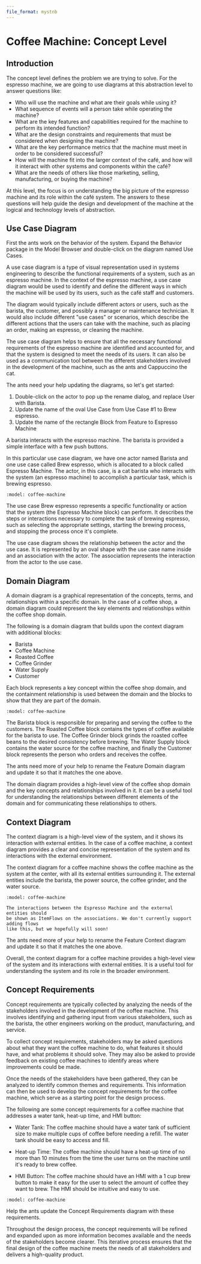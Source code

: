 ```yaml
---
file_format: mystnb
---
```


# Coffee Machine: Concept Level

## Introduction

The concept level defines the problem we are trying to solve. For the espresso
machine, we are going to use diagrams at this abstraction level to answer questions like:

- Who will use the machine and what are their goals while using it?
- What sequence of events will a person take while operating the machine?
- What are the key features and capabilities required for the machine to perform its intended function?
- What are the design constraints and requirements that must be considered when designing the machine?
- What are the key performance metrics that the machine must meet in order to be considered successful?
- How will the machine fit into the larger context of the café, and how will it
  interact with other systems and components within the café?
- What are the needs of others like those marketing, selling, manufacturing, or buying the machine?

At this level, the focus is on understanding the big picture of the espresso
machine and its role within the café system. The answers to these questions will
help guide the design and development of the machine at the logical and
technology levels of abstraction.

## Use Case Diagram

First the ants work on the behavior of the system. Expand the Behavior package
in the Model Browser and double-click on the diagram named Use Cases.

A use case diagram is a type of visual representation used in systems
engineering to describe the functional requirements of a system, such as an
espresso machine. In the context of the espresso machine, a use case diagram
would be used to identify and define the different ways in which the machine
will be used by its users, such as the café staff and customers.

The diagram would typically include different actors or users, such as the
barista, the customer, and possibly a manager or maintenance technician. It
would also include different "use cases" or scenarios, which describe the
different actions that the users can take with the machine, such as placing an
order, making an espresso, or cleaning the machine.

The use case diagram helps to ensure that all the necessary functional
requirements of the espresso machine are identified and accounted for, and that
the system is designed to meet the needs of its users. It can also be used as a
communication tool between the different stakeholders involved in the
development of the machine, such as the ants and Cappuccino the cat.

The ants need your help updating the diagrams, so let's get started:

1. Double-click on the actor to pop up the rename dialog, and replace User with
   Barista.
2. Update the name of the oval Use Case from Use Case #1 to Brew espresso.
3. Update the name of the rectangle Block from Feature to Espresso Machine

A barista interacts with the espresso machine.
The barista is provided a simple interface with a few push buttons.

In this particular use case diagram, we have one actor named Barista and one
use case called Brew espresso, which is allocated to a block called Espresso
Machine. The actor, in this case, is a cat barista who interacts with the
system (an espresso machine) to accomplish a particular task, which is brewing
espresso.

```{diagram} Use Cases
:model: coffee-machine
```

The use case Brew espresso represents a specific functionality or action that
the system (the Espresso Machine block) can perform. It describes the steps or
interactions necessary to complete the task of brewing espresso, such as
selecting the appropriate settings, starting the brewing process, and stopping
the process once it's complete.

The use case diagram shows the relationship between the actor and the use case.
It is represented by an oval shape with the use case name inside and an
association with the actor. The association represents the interaction from the
actor to the use case.

## Domain Diagram

A domain diagram is a graphical representation of the concepts, terms, and
relationships within a specific domain. In the case of a coffee shop, a domain
diagram could represent the key elements and relationships within the coffee
shop domain.

The following is a domain diagram that builds upon the context diagram with
additional blocks:
- Barista
- Coffee Machine
- Roasted Coffee
- Coffee Grinder
- Water Supply
- Customer

Each block represents a key concept within the coffee shop domain, and the
containment relationship is used between the domain and the blocks to show
that they are part of the domain.

```{diagram} Espresso Domain
:model: coffee-machine
```

The Barista block is responsible for preparing and serving the coffee to the
customers. The Roasted Coffee block contains the types of coffee available for
the barista to use. The Coffee Grinder block grinds the roasted coffee beans to
the desired consistency before brewing. The Water Supply block contains the
water source for the coffee machine, and finally the Customer block represents
the person who orders and receives the coffee.

The ants need more of your help to rename the Feature Domain diagram and update it
so that it matches the one above.

The domain diagram provides a high-level view of the coffee shop domain and the
key concepts and relationships involved in it. It can be a useful tool for
understanding the relationships between different elements of the domain and
for communicating these relationships to others.

## Context Diagram

The context diagram is a high-level view of the system, and it shows its
interaction with external entities. In the case of a coffee machine, a context
diagram provides a clear and concise representation of the system and its
interactions with the external environment.

The context diagram for a coffee machine shows the coffee machine as the
system at the center, with all its external entities surrounding it. The
external entities include the barista, the power source, the coffee
grinder, and the water source.

```{diagram} Espresso Context
:model: coffee-machine
```

```{attention}
The interactions between the Espresso Machine and the external entities should
be shown as ItemFlows on the associations. We don't currently support adding flows
like this, but we hopefully will soon!
```

The ants need more of your help to rename the Feature Context diagram and update it
so that it matches the one above.

Overall, the context diagram for a coffee machine provides a high-level view of
the system and its interactions with external entities. It is a useful tool for
understanding the system and its role in the broader environment.

## Concept Requirements
Concept requirements are typically collected by analyzing the needs of the
stakeholders involved in the development of the coffee machine. This involves
identifying and gathering input from various stakeholders, such as the barista,
the other engineers working on the product, manufacturing, and service.

To collect concept requirements, stakeholders may be asked questions about what
they want the coffee machine to do, what features it should have, and what
problems it should solve. They may also be asked to provide feedback on
existing coffee machines to identify areas where improvements could be made.

Once the needs of the stakeholders have been gathered, they can be analyzed to
identify common themes and requirements. This information can then be used to
develop the concept requirements for the coffee machine, which serve as a
starting point for the design process.

The following are some concept requirements for a coffee machine that addresses
a water tank, heat-up time, and HMI button:

-  Water Tank: The coffee machine should have a water tank of sufficient size to
   make multiple cups of coffee before needing a refill. The water tank should be
   easy to access and fill.

-  Heat-up Time: The coffee machine should have a heat-up time of no more than 10
   minutes from the time the user turns on the machine until it's ready to brew
   coffee.

-  HMI Button: The coffee machine should have an HMI with a 1 cup brew button to
   make it easy for the user to select the amount of coffee they want to brew. The
   HMI should be intuitive and easy to use.

```{diagram} Concept Requirements
:model: coffee-machine
```

Help the ants update the Concept Requirements diagram with these
requirements.

Throughout the design process, the concept requirements will be refined and
expanded upon as more information becomes available and the needs of the
stakeholders become clearer. This iterative process ensures that the final
design of the coffee machine meets the needs of all stakeholders and delivers a
high-quality product.
